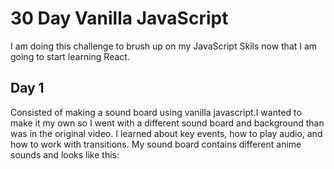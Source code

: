 # 30 Day Vanilla JavaScript

I am doing this challenge to brush up on my JavaScript Skils now that I am going to start learning React.

## Day 1

Consisted of making a sound board using vanilla javascript.I wanted to make it my own so I
went with a different sound board and background than was in the original video. I learned about key events, how to play audio, and how to work with transitions. My sound
board contains different anime sounds and looks like this:

